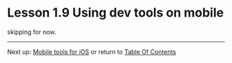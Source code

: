 # Lesson 1.9 Using dev tools on mobile

skipping for now.

- - -
Next up: [Mobile tools for iOS](ND024_Part2_Lesson01_10.md) or return to [Table Of Contents](./ND024_TableOfContents.md)
